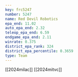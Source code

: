```yaml
---
key: frc5247
number: 5247
name: Red Devil Robotics
epa_end: 11.02
auto_epa_end: 2.32
teleop_epa_end: 6.59
endgame_epa_end: 2.11
winrate: 0.375
district_epa_rank: 324
district_epa_percentile: 0.3659
type: Team
---
```

[[2024milac]]
[[2024mitvc]]
